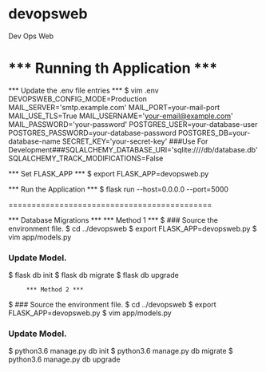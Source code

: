 # devopsweb
Dev Ops Web


   *** Running th Application ***
============================================
   *** Update the .env file entries ***
$ vim .env
DEVOPSWEB_CONFIG_MODE=Production
MAIL_SERVER='smtp.example.com'
MAIL_PORT=your-mail-port
MAIL_USE_TLS=True
MAIL_USERNAME='your-email@example.com'
MAIL_PASSWORD='your-password'
POSTGRES_USER=your-database-user
POSTGRES_PASSWORD=your-database-password
POSTGRES_DB=your-database-name
SECRET_KEY='your-secret-key'
###Use For Development###SQLALCHEMY_DATABASE_URI='sqlite:////db/database.db'
SQLALCHEMY_TRACK_MODIFICATIONS=False


   *** Set FLASK_APP ***
$ export FLASK_APP=devopsweb.py


   *** Run the Application ***
$ flask run --host=0.0.0.0 --port=5000



============================================

   *** Database Migrations ***
         *** Method 1 ***
$ ### Source the environment file.
$ cd ../devopsweb
$ export FLASK_APP=devopsweb.py
$ vim app/models.py
   ### Update Model.
$ flask db init
$ flask db migrate
$ flask db upgrade

         *** Method 2 ***
$ ### Source the environment file.
$ cd ../devopsweb
$ export FLASK_APP=devopsweb.py
$ vim app/models.py
   ### Update Model.
$ python3.6 manage.py db init
$ python3.6 manage.py db migrate
$ python3.6 manage.py db upgrade

